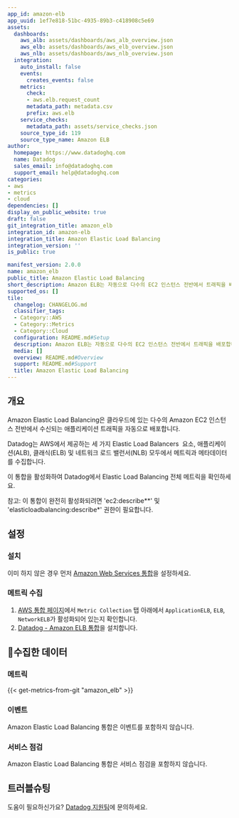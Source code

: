 ```yaml
---
app_id: amazon-elb
app_uuid: 1ef7e818-51bc-4935-89b3-c418908c5e69
assets:
  dashboards:
    aws_alb: assets/dashboards/aws_alb_overview.json
    aws_elb: assets/dashboards/aws_elb_overview.json
    aws_nlb: assets/dashboards/aws_nlb_overview.json
  integration:
    auto_install: false
    events:
      creates_events: false
    metrics:
      check:
      - aws.elb.request_count
      metadata_path: metadata.csv
      prefix: aws.elb
    service_checks:
      metadata_path: assets/service_checks.json
    source_type_id: 119
    source_type_name: Amazon ELB
author:
  homepage: https://www.datadoghq.com
  name: Datadog
  sales_email: info@datadoghq.com
  support_email: help@datadoghq.com
categories:
- aws
- metrics
- cloud
dependencies: []
display_on_public_website: true
draft: false
git_integration_title: amazon_elb
integration_id: amazon-elb
integration_title: Amazon Elastic Load Balancing
integration_version: ''
is_public: true

manifest_version: 2.0.0
name: amazon_elb
public_title: Amazon Elastic Load Balancing
short_description: Amazon ELB는 자동으로 다수의 EC2 인스턴스 전반에서 트래픽을 배포합니다.
supported_os: []
tile:
  changelog: CHANGELOG.md
  classifier_tags:
  - Category::AWS
  - Category::Metrics
  - Category::Cloud
  configuration: README.md#Setup
  description: Amazon ELB는 자동으로 다수의 EC2 인스턴스 전반에서 트래픽을 배포합니다.
  media: []
  overview: README.md#Overview
  support: README.md#Support
  title: Amazon Elastic Load Balancing
---
```


<!--  SOURCED FROM https://github.com/DataDog/integrations-internal-core -->
## 개요

Amazon Elastic Load Balancing은 클라우드에 있는 다수의 Amazon EC2 인스턴스 전반에서 수신되는 애플리케이션 트래픽을 자동으로 배포합니다.

Datadog는 AWS에서 제공하는 세 가지 Elastic Load Balancers  요소, 애플리케이션(ALB), 클래식(ELB) 및 네트워크 로드 밸런서(NLB) 모두에서 메트릭과 메타데이터를 수집합니다.

이 통합을 활성화하여 Datadog에서 Elastic Load Balancing 전체 메트릭을 확인하세요.

참고: 이 통합이 완전히 활성화되려면 'ec2:describe*\*' 및 'elasticloadbalancing:describe\*' 권한이 필요합니다.

## 설정

### 설치

이미 하지 않은 경우 먼저 [Amazon Web Services 통합][1]을 설정하세요.

### 메트릭 수집

1. [AWS 통합 페이지][2]에서 `Metric Collection` 탭 아래에서  `ApplicationELB`, `ELB`, `NetworkELB`가 활성화되어 있는지 확인합니다.
2. [Datadog - Amazon ELB 통합][3]을 설치합니다.

## 수집한 데이터

### 메트릭
{{< get-metrics-from-git "amazon_elb" >}}


### 이벤트

Amazon Elastic Load Balancing 통합은 이벤트를 포함하지 않습니다.

### 서비스 점검

Amazon Elastic Load Balancing 통합은 서비스 점검을 포함하지 않습니다.

## 트러블슈팅

도움이 필요하신가요? [Datadog 지원팀][5]에 문의하세요.

[1]: https://docs.datadoghq.com/ko/integrations/amazon_web_services/
[2]: https://app.datadoghq.com/integrations/amazon-web-services
[3]: https://app.datadoghq.com/integrations/amazon-elb
[4]: https://github.com/DataDog/integrations-internal-core/blob/main/amazon_elb/metadata.csv
[5]: https://docs.datadoghq.com/ko/help/
